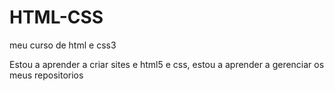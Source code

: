 # HTML-CSS
 meu curso de html e css3

 Estou a aprender a criar sites e html5 e css, estou a aprender a gerenciar os meus repositorios
